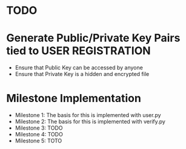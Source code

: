 # TODO

# Generate Public/Private Key Pairs tied to USER REGISTRATION
  - Ensure that Public Key can be accessed by anyone
  - Ensure that Private Key is a hidden and encrypted file
# Milestone Implementation
  - Milestone 1: The basis for this is implemented with user.py
  - Milestone 2: The basis for this is implemented with verify.py
  - Milestone 3: TODO
  - Milestone 4: TODO
  - Milestone 5: TOTO
